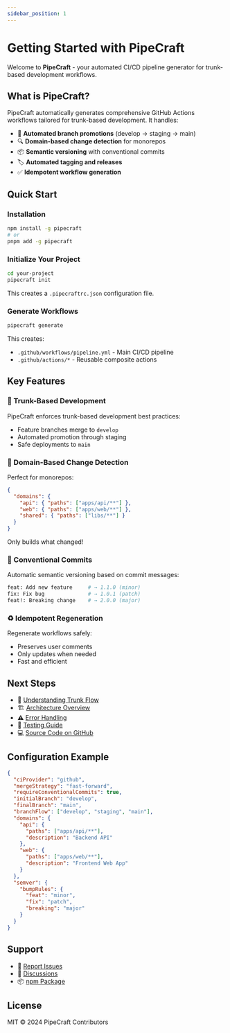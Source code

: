 ```yaml
---
sidebar_position: 1
---
```


# Getting Started with PipeCraft

Welcome to **PipeCraft** - your automated CI/CD pipeline generator for trunk-based development workflows.

## What is PipeCraft?

PipeCraft automatically generates comprehensive GitHub Actions workflows tailored for trunk-based development. It handles:

- 🚀 **Automated branch promotions** (develop → staging → main)
- 🔍 **Domain-based change detection** for monorepos
- 📦 **Semantic versioning** with conventional commits
- 🏷️ **Automated tagging and releases**
- ✅ **Idempotent workflow generation**

## Quick Start

### Installation

```bash
npm install -g pipecraft
# or
pnpm add -g pipecraft
```

### Initialize Your Project

```bash
cd your-project
pipecraft init
```

This creates a `.pipecraftrc.json` configuration file.

### Generate Workflows

```bash
pipecraft generate
```

This creates:
- `.github/workflows/pipeline.yml` - Main CI/CD pipeline
- `.github/actions/*` - Reusable composite actions

## Key Features

### 🌳 Trunk-Based Development

PipeCraft enforces trunk-based development best practices:
- Feature branches merge to `develop`
- Automated promotion through staging
- Safe deployments to `main`

### 🎯 Domain-Based Change Detection

Perfect for monorepos:

```json
{
  "domains": {
    "api": { "paths": ["apps/api/**"] },
    "web": { "paths": ["apps/web/**"] },
    "shared": { "paths": ["libs/**"] }
  }
}
```

Only builds what changed!

### 📝 Conventional Commits

Automatic semantic versioning based on commit messages:

```bash
feat: Add new feature     # → 1.1.0 (minor)
fix: Fix bug              # → 1.0.1 (patch)
feat!: Breaking change    # → 2.0.0 (major)
```

### ♻️ Idempotent Regeneration

Regenerate workflows safely:
- Preserves user comments
- Only updates when needed
- Fast and efficient

## Next Steps

- 📖 [Understanding Trunk Flow](./trunk-flow.md)
- 🏗️ [Architecture Overview](./architecture.md)
- ⚠️ [Error Handling](./error-handling.md)
- 🧪 [Testing Guide](./testing-guide.md)
- 💻 [Source Code on GitHub](https://github.com/jamesvillarrubia/pipecraft/tree/main/src)

## Configuration Example

```json
{
  "ciProvider": "github",
  "mergeStrategy": "fast-forward",
  "requireConventionalCommits": true,
  "initialBranch": "develop",
  "finalBranch": "main",
  "branchFlow": ["develop", "staging", "main"],
  "domains": {
    "api": {
      "paths": ["apps/api/**"],
      "description": "Backend API"
    },
    "web": {
      "paths": ["apps/web/**"],
      "description": "Frontend Web App"
    }
  },
  "semver": {
    "bumpRules": {
      "feat": "minor",
      "fix": "patch",
      "breaking": "major"
    }
  }
}
```

## Support

- 🐛 [Report Issues](https://github.com/jamesvillarrubia/pipecraft/issues)
- 💬 [Discussions](https://github.com/jamesvillarrubia/pipecraft/discussions)
- 📦 [npm Package](https://www.npmjs.com/package/pipecraft)

## License

MIT © 2024 PipeCraft Contributors

